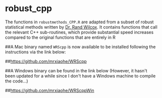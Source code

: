 robust_cpp
==========

The functions in `robustmethods_CPP.R` are adapted from a subset of robust statistical methods written by [Dr. Rand Wilcox](http://dornsife.usc.edu/labs/rwilcox/software/). It contains functions that call the relevant C++ sub-routines, which provide substantial speed increases compared to the original functions that are entirely in R

##A Mac binary named `WRScpp` is now available to be installed following the instructions via the link below:

##https://github.com/mrxiaohe/WRScpp


##A Windows binary can be found in the link below (However, it hasn't been updated for a while since I don't have a Windows machine to compile the code...)

##https://github.com/mrxiaohe/WRScppWin

